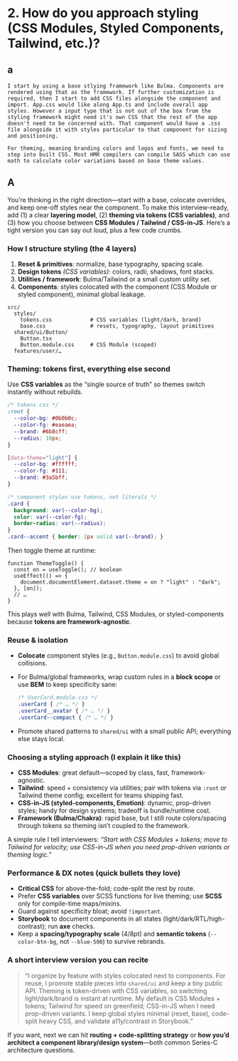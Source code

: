 # 2. How do you approach styling (CSS Modules, Styled Components, Tailwind, etc.)?

## a

    I start by using a base stlying framework like Bulma. Components are rendered using that as the framework. If further customization is required, then I start to add CSS files alongside the component and import. App.css would like along App.ts and include overall app styles. However a input type that is not out of the box from the styling framework might need it's own CSS that the rest of the app doesn't need to be concerned with. That component would have a .css file alongside it with styles particular to that component for sizing and positioning.

    For theming, meaning branding colors and logos and fonts, we need to step into built CSS. Most HMR compilers can compile SASS which can use math to calculate color variations based on base theme values.

## A

You’re thinking in the right direction—start with a base, colocate overrides, and keep one-off styles near the component. To make this interview-ready, add (1) a clear **layering model**, (2) **theming via tokens (CSS variables)**, and (3) how you choose between **CSS Modules / Tailwind / CSS-in-JS**. Here’s a tight version you can say out loud, plus a few code crumbs.

### How I structure styling (the 4 layers)

1. **Reset & primitives**: normalize, base typography, spacing scale.
2. **Design tokens** *(CSS variables)*: colors, radii, shadows, font stacks.
3. **Utilities / framework**: Bulma/Tailwind or a small custom utility set.
4. **Components**: styles colocated with the component (CSS Module or styled component), minimal global leakage.

```
src/
  styles/
    tokens.css            # CSS variables (light/dark, brand)
    base.css              # resets, typography, layout primitives
  shared/ui/Button/
    Button.tsx
    Button.module.css     # CSS Module (scoped)
  features/user/…
```

### Theming: tokens first, everything else second

Use **CSS variables** as the “single source of truth” so themes switch instantly without rebuilds.

```css
/* tokens.css */
:root {
  --color-bg: #0b0b0c;
  --color-fg: #eaeaea;
  --brand: #6b8cff;
  --radius: 10px;
}

[data-theme="light"] {
  --color-bg: #ffffff;
  --color-fg: #111;
  --brand: #3a5bff;
}

/* component styles use tokens, not literals */
.card {
  background: var(--color-bg);
  color: var(--color-fg);
  border-radius: var(--radius);
}
.card--accent { border: 2px solid var(--brand); }
```

Then toggle theme at runtime:

```tsx
function ThemeToggle() {
  const on = useToggle(); // boolean
  useEffect(() => {
    document.documentElement.dataset.theme = on ? "light" : "dark";
  }, [on]);
  // …
}
```

This plays well with Bulma, Tailwind, CSS Modules, or styled-components because **tokens are framework-agnostic**.

### Reuse & isolation

* **Colocate** component styles (e.g., `Button.module.css`) to avoid global collisions.
* For Bulma/global frameworks, wrap custom rules in a **block scope** or use **BEM** to keep specificity sane:

  ```css
  /* UserCard.module.css */
  .userCard { /* … */ }
  .userCard__avatar { /* … */ }
  .userCard--compact { /* … */ }
  ```
* Promote shared patterns to `shared/ui` with a small public API; everything else stays local.

### Choosing a styling approach (I explain it like this)

* **CSS Modules**: great default—scoped by class, fast, framework-agnostic.
* **Tailwind**: speed + consistency via utilities; pair with tokens via `:root` or Tailwind theme config; excellent for teams shipping fast.
* **CSS-in-JS (styled-components, Emotion)**: dynamic, prop-driven styles; handy for design systems; tradeoff is bundle/runtime cost.
* **Framework (Bulma/Chakra)**: rapid base, but I still route colors/spacing through tokens so theming isn’t coupled to the framework.

A simple rule I tell interviewers: *“Start with CSS Modules + tokens; move to Tailwind for velocity; use CSS-in-JS when you need prop-driven variants or theming logic.”*

### Performance & DX notes (quick bullets they love)

* **Critical CSS** for above-the-fold; code-split the rest by route.
* Prefer **CSS variables** over SCSS functions for live theming; use **SCSS** only for compile-time maps/mixins.
* Guard against specificity bloat; avoid `!important`.
* **Storybook** to document components in all states (light/dark/RTL/high-contrast); run **axe** checks.
* Keep a **spacing/typography scale** (4/8pt) and **semantic tokens** (`--color-btn-bg`, not `--blue-500`) to survive rebrands.

### A short interview version you can recite

> “I organize by feature with styles colocated next to components. For reuse, I promote stable pieces into `shared/ui` and keep a tiny public API. Theming is token-driven with CSS variables, so switching light/dark/brand is instant at runtime. My default is CSS Modules + tokens; Tailwind for speed on greenfield; CSS-in-JS when I need prop-driven variants. I keep global styles minimal (reset, base), code-split heavy CSS, and validate a11y/contrast in Storybook.”

If you want, next we can hit **routing + code-splitting strategy** or **how you’d architect a component library/design system**—both common Series-C architecture questions.
